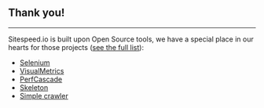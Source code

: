 ## Thank you!
* * *
Sitespeed.io is built upon Open Source tools, we have a special place in our hearts for those projects ([see the full list]({{site.baseurl}}/documentation/sitespeed.io/developers/#built-upon-open-source)):

 * [Selenium](http://www.seleniumhq.org/)
 * [VisualMetrics](https://github.com/WPO-Foundation/visualmetrics)
 * [PerfCascade](https://github.com/micmro/PerfCascade)
 * [Skeleton](http://getskeleton.com)
 * [Simple crawler](https://github.com/cgiffard/node-simplecrawler)
